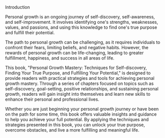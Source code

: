 Introduction

Personal growth is an ongoing journey of self-discovery, self-awareness, and self-improvement. It involves identifying one's strengths, weaknesses, values, and passions, and using this knowledge to find one's true purpose and fulfill their potential.

The path to personal growth can be challenging, as it requires individuals to confront their fears, limiting beliefs, and negative habits. However, the rewards of personal growth can be life-changing, leading to greater fulfillment, happiness, and success in all areas of life.

This book, "Personal Growth Mastery: Techniques for Self-discovery, Finding Your True Purpose, and Fulfilling Your Potential," is designed to provide readers with practical strategies and tools for achieving personal growth mastery. Through a series of chapters focused on topics such as self-discovery, goal-setting, positive relationships, and sustaining personal growth, readers will gain insight into themselves and learn new skills to enhance their personal and professional lives.

Whether you are just beginning your personal growth journey or have been on the path for some time, this book offers valuable insights and guidance to help you achieve your full potential. By applying the techniques and strategies presented in this book, you can unlock your true purpose, overcome obstacles, and live a more fulfilling and meaningful life.
